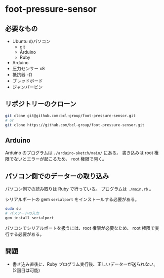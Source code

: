 # foot-pressure-sensor
## 必要なもの
- Ubuntu のパソコン
    - git
    - Arduino
    - Ruby
- Arduino
- 圧力センサー x8
- 抵抗器 -Ω
- ブレッドボード
- ジャンパーピン

## リポジトリーのクローン
```sh
git clone git@github.com:bcl-group/foot-pressure-sensor.git
# or
git clone https://github.com/bcl-group/foot-pressure-sensor.git
```

## Arduino
Arduino のプログラムは `./arduino-sketch/main/` にある。
書き込みは root 権限でないとエラーが起こるため、
root 権限で開く。

## パソコン側でのデーターの取り込み
パソコン側での読み取りは Ruby で行っている。
プログラムは `./main.rb` 。

シリアルポートの gem `serialport` をインストールする必要がある。

```sh
sudo su
# パスワードの入力
gem install serialport
```

パソコンでシリアルポートを扱うには、root 権限が必要なため、
root 権限で実行する必要がある。

## 問題
- 書き込み直後に、Ruby プログラム実行後、正しいデーターが送られない。(2回目は可能)